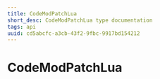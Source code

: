 ```yaml
---
title: CodeModPatchLua
short_desc: CodeModPatchLua type documentation
tags: api
uuid: cd5abcfc-a3cb-43f2-9fbc-9917bd154212
---
```


# CodeModPatchLua

